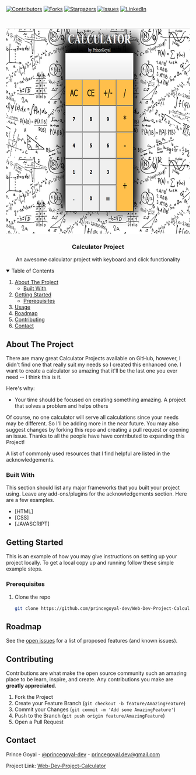<!--
*** Thanks for checking out this Project. If you have a suggestion
*** that would make this better, please fork the repo and create a pull request
*** or simply open an issue with the tag "enhancement".
*** Thanks again! Now go create something AMAZING! :D
-->



<!-- PROJECT SHIELDS -->
<!--
*** I'm using markdown "reference style" links for readability.
*** Reference links are enclosed in brackets [ ] instead of parentheses ( ).
*** See the bottom of this document for the declaration of the reference variables
*** for contributors-url, forks-url, etc. This is an optional, concise syntax you may use.
-->
[![Contributors][contributors-shield]][contributors-url]
[![Forks][forks-shield]][forks-url]
[![Stargazers][stars-shield]][stars-url]
[![Issues][issues-shield]][issues-url]
[![LinkedIn][linkedin-shield]][linkedin-url]



<!-- PROJECT LOGO -->
<br />

<p align="center">
  <a href="https://github.com/princegoyal-dev/Web-Dev-Project-Calculator">
    <img src="static/productSs.png" alt="Logo" width="640" height="560">
  </a>
  <h3 align="center">Calculator Project</h3>
  <p align="center">
    An awesome calculator project with keyboard and click functionality

  </p>
</p>



<!-- TABLE OF CONTENTS -->
<details open="open">
  <summary>Table of Contents</summary>
  <ol>
    <li>
      <a href="#about-the-project">About The Project</a>
      <ul>
        <li><a href="#built-with">Built With</a></li>
      </ul>
    </li>
    <li>
      <a href="#getting-started">Getting Started</a>
      <ul>
        <li><a href="#prerequisites">Prerequisites</a></li>
      </ul>
    </li>
    <li><a href="#usage">Usage</a></li>
    <li><a href="#roadmap">Roadmap</a></li>
    <li><a href="#contributing">Contributing</a></li>
    <li><a href="#contact">Contact</a></li>
  </ol>
</details>



<!-- ABOUT THE PROJECT -->
## About The Project


There are many great Calculator Projects available on GitHub, however, I didn't find one that really suit my needs so I created this enhanced one. I want to create a calculator so amazing that it'll be the last one you ever need -- I think this is it.

Here's why:
* Your time should be focused on creating something amazing. A project that solves a problem and helps others

Of course, no one calculator will serve all calculations since your needs may be different. So I'll be adding more in the near future. You may also suggest changes by forking this repo and creating a pull request or opening an issue. Thanks to all the people have have contributed to expanding this Project!

A list of commonly used resources that I find helpful are listed in the acknowledgements.

### Built With

This section should list any major frameworks that you built your project using. Leave any add-ons/plugins for the acknowledgements section. Here are a few examples.
* [HTML]
* [CSS]
* [JAVASCRIPT]


<!-- GETTING STARTED -->
## Getting Started

This is an example of how you may give instructions on setting up your project locally.
To get a local copy up and running follow these simple example steps.

### Prerequisites

1. Clone the repo
   ```sh
   git clone https://github.com/princegoyal-dev/Web-Dev-Project-Calculator
   ```


<!-- ROADMAP -->
## Roadmap

See the [open issues](https://github.com/princegoyal-dev/Web-Dev-Project-Calculator/issues) for a list of proposed features (and known issues).



<!-- CONTRIBUTING -->
## Contributing

Contributions are what make the open source community such an amazing place to be learn, inspire, and create. Any contributions you make are **greatly appreciated**.

1. Fork the Project
2. Create your Feature Branch (`git checkout -b feature/AmazingFeature`)
3. Commit your Changes (`git commit -m 'Add some AmazingFeature'`)
4. Push to the Branch (`git push origin feature/AmazingFeature`)
5. Open a Pull Request


<!-- CONTACT -->
## Contact

Prince Goyal - [@princegoyal-dev](https://www.linkedin.com/in/princegoyal-dev/) - princegoyal.dev@gmail.com

Project Link: [Web-Dev-Project-Calculator](https://github.com/princegoyal-dev/Web-Dev-Project-Calculator)



<!-- MARKDOWN LINKS & IMAGES -->
<!-- https://www.markdownguide.org/basic-syntax/#reference-style-links -->

[contributors-shield]: https://img.shields.io/github/contributors/princegoyal-dev/Web-Dev-Project-Calculator?style=for-the-badge
[contributors-url]: https://github.com/princegoyal-dev/Web-Dev-Project-Calculator/graphs/contributors

[forks-shield]: https://img.shields.io/github/forks/princegoyal-dev/Web-Dev-Project-Calculator?style=for-the-badge
[forks-url]: https://github.com/princegoyal-dev/Web-Dev-Project-Calculator/network/members

[stars-shield]: https://img.shields.io/github/stars/princegoyal-dev/Web-Dev-Project-Calculator?style=for-the-badge

[stars-url]: https://github.com/princegoyal-dev/Web-Dev-Project-Calculator/stargazers

[issues-shield]: https://img.shields.io/github/issues/princegoyal-dev/Web-Dev-Project-Calculator?style=for-the-badge

[issues-url]: https://github.com/princegoyal-dev/Web-Dev-Project-Calculator/issues

[linkedin-shield]: https://img.shields.io/badge/Linkedin-princegoyal--dev-lightgrey?style=for-the-badge

[linkedin-url]: https://www.linkedin.com/in/princegoyal-dev/

[product-screenshot]: static/productSs.png
